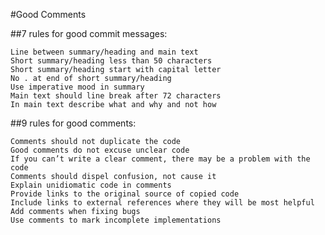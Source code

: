 
#Good Comments

##7 rules for good commit messages:

    Line between summary/heading and main text
    Short summary/heading less than 50 characters
    Short summary/heading start with capital letter
    No . at end of short summary/heading
    Use imperative mood in summary
    Main text should line break after 72 characters
    In main text describe what and why and not how

##9 rules for good comments:

    Comments should not duplicate the code
    Good comments do not excuse unclear code
    If you can’t write a clear comment, there may be a problem with the code
    Comments should dispel confusion, not cause it
    Explain unidiomatic code in comments
    Provide links to the original source of copied code
    Include links to external references where they will be most helpful
    Add comments when fixing bugs
    Use comments to mark incomplete implementations

